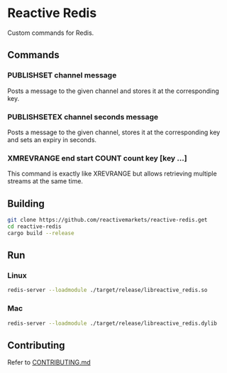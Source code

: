 # Reactive Redis

Custom commands for Redis.

## Commands

### PUBLISHSET channel message

Posts a message to the given channel and stores it at the corresponding key.

### PUBLISHSETEX channel seconds message

Posts a message to the given channel, stores it at the corresponding key and sets an expiry in seconds.

### XMREVRANGE end start COUNT count key [key ...]

This command is exactly like XREVRANGE but allows retrieving multiple streams at the same time.

## Building

```bash
git clone https://github.com/reactivemarkets/reactive-redis.get
cd reactive-redis
cargo build --release
```

## Run

### Linux

```bash
redis-server --loadmodule ./target/release/libreactive_redis.so
```

### Mac

```bash
redis-server --loadmodule ./target/release/libreactive_redis.dylib
```

## Contributing

Refer to [CONTRIBUTING.md](./CONTRIBUTING.md)

